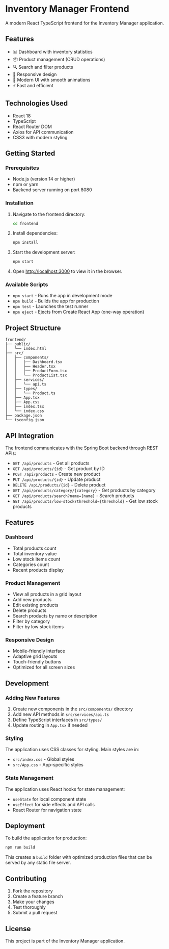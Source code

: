 # Inventory Manager Frontend

A modern React TypeScript frontend for the Inventory Manager application.

## Features

- 📊 Dashboard with inventory statistics
- 📦 Product management (CRUD operations)
- 🔍 Search and filter products
- 📱 Responsive design
- 🎨 Modern UI with smooth animations
- ⚡ Fast and efficient

## Technologies Used

- React 18
- TypeScript
- React Router DOM
- Axios for API communication
- CSS3 with modern styling

## Getting Started

### Prerequisites

- Node.js (version 14 or higher)
- npm or yarn
- Backend server running on port 8080

### Installation

1. Navigate to the frontend directory:
   ```bash
   cd frontend
   ```

2. Install dependencies:
   ```bash
   npm install
   ```

3. Start the development server:
   ```bash
   npm start
   ```

4. Open [http://localhost:3000](http://localhost:3000) to view it in the browser.

### Available Scripts

- `npm start` - Runs the app in development mode
- `npm build` - Builds the app for production
- `npm test` - Launches the test runner
- `npm eject` - Ejects from Create React App (one-way operation)

## Project Structure

```
frontend/
├── public/
│   └── index.html
├── src/
│   ├── components/
│   │   ├── Dashboard.tsx
│   │   ├── Header.tsx
│   │   ├── ProductForm.tsx
│   │   └── ProductList.tsx
│   ├── services/
│   │   └── api.ts
│   ├── types/
│   │   └── Product.ts
│   ├── App.tsx
│   ├── App.css
│   ├── index.tsx
│   └── index.css
├── package.json
└── tsconfig.json
```

## API Integration

The frontend communicates with the Spring Boot backend through REST APIs:

- `GET /api/products` - Get all products
- `GET /api/products/{id}` - Get product by ID
- `POST /api/products` - Create new product
- `PUT /api/products/{id}` - Update product
- `DELETE /api/products/{id}` - Delete product
- `GET /api/products/category/{category}` - Get products by category
- `GET /api/products/search?name={name}` - Search products
- `GET /api/products/low-stock?threshold={threshold}` - Get low stock products

## Features

### Dashboard
- Total products count
- Total inventory value
- Low stock items count
- Categories count
- Recent products display

### Product Management
- View all products in a grid layout
- Add new products
- Edit existing products
- Delete products
- Search products by name or description
- Filter by category
- Filter by low stock items

### Responsive Design
- Mobile-friendly interface
- Adaptive grid layouts
- Touch-friendly buttons
- Optimized for all screen sizes

## Development

### Adding New Features

1. Create new components in the `src/components/` directory
2. Add new API methods in `src/services/api.ts`
3. Define TypeScript interfaces in `src/types/`
4. Update routing in `App.tsx` if needed

### Styling

The application uses CSS classes for styling. Main styles are in:
- `src/index.css` - Global styles
- `src/App.css` - App-specific styles

### State Management

The application uses React hooks for state management:
- `useState` for local component state
- `useEffect` for side effects and API calls
- React Router for navigation state

## Deployment

To build the application for production:

```bash
npm run build
```

This creates a `build` folder with optimized production files that can be served by any static file server.

## Contributing

1. Fork the repository
2. Create a feature branch
3. Make your changes
4. Test thoroughly
5. Submit a pull request

## License

This project is part of the Inventory Manager application.


